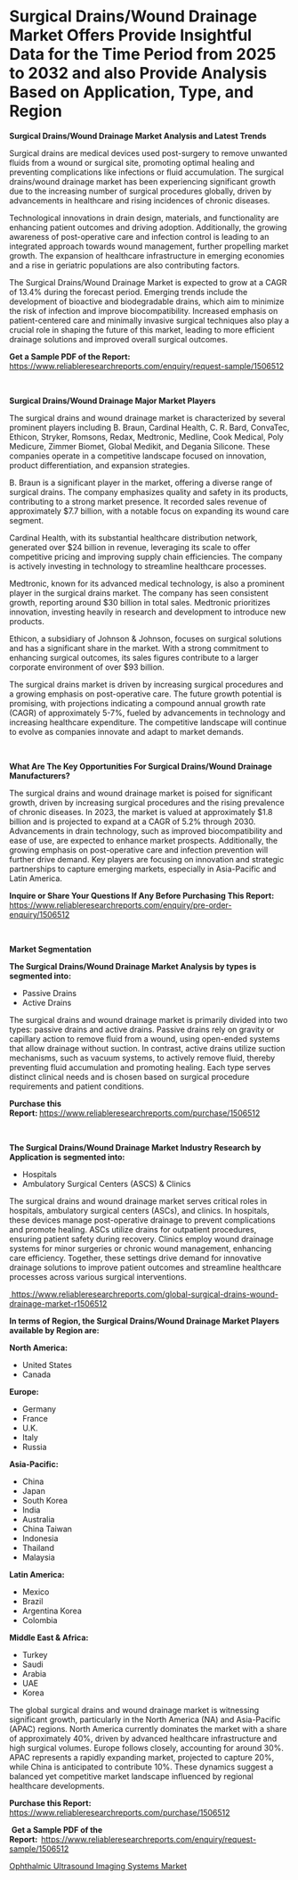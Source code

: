 <p><h1>Surgical Drains/Wound Drainage Market Offers Provide Insightful Data for the Time Period from 2025 to 2032 and also Provide Analysis Based on Application, Type, and Region</h1></p><p><strong>Surgical Drains/Wound Drainage Market Analysis and Latest Trends</strong></p>
<p><p>Surgical drains are medical devices used post-surgery to remove unwanted fluids from a wound or surgical site, promoting optimal healing and preventing complications like infections or fluid accumulation. The surgical drains/wound drainage market has been experiencing significant growth due to the increasing number of surgical procedures globally, driven by advancements in healthcare and rising incidences of chronic diseases. </p><p>Technological innovations in drain design, materials, and functionality are enhancing patient outcomes and driving adoption. Additionally, the growing awareness of post-operative care and infection control is leading to an integrated approach towards wound management, further propelling market growth. The expansion of healthcare infrastructure in emerging economies and a rise in geriatric populations are also contributing factors.</p><p>The Surgical Drains/Wound Drainage Market is expected to grow at a CAGR of 13.4% during the forecast period. Emerging trends include the development of bioactive and biodegradable drains, which aim to minimize the risk of infection and improve biocompatibility. Increased emphasis on patient-centered care and minimally invasive surgical techniques also play a crucial role in shaping the future of this market, leading to more efficient drainage solutions and improved overall surgical outcomes.</p></p>
<p><strong>Get a Sample PDF of the Report:&nbsp;</strong> <a href="https://www.reliableresearchreports.com/enquiry/request-sample/1506512?utm_campaign=3034&utm_medium=2&utm_source=Github&utm_content=ia&utm_term=04032025&utm_id=surgical-drainswound-drainage">https://www.reliableresearchreports.com/enquiry/request-sample/1506512</a></p>
<p>&nbsp;</p>
<p><strong>Surgical Drains/Wound Drainage Major Market Players</strong></p>
<p><p>The surgical drains and wound drainage market is characterized by several prominent players including B. Braun, Cardinal Health, C. R. Bard, ConvaTec, Ethicon, Stryker, Romsons, Redax, Medtronic, Medline, Cook Medical, Poly Medicure, Zimmer Biomet, Global Medikit, and Degania Silicone. These companies operate in a competitive landscape focused on innovation, product differentiation, and expansion strategies.</p><p>B. Braun is a significant player in the market, offering a diverse range of surgical drains. The company emphasizes quality and safety in its products, contributing to a strong market presence. It recorded sales revenue of approximately $7.7 billion, with a notable focus on expanding its wound care segment.</p><p>Cardinal Health, with its substantial healthcare distribution network, generated over $24 billion in revenue, leveraging its scale to offer competitive pricing and improving supply chain efficiencies. The company is actively investing in technology to streamline healthcare processes.</p><p>Medtronic, known for its advanced medical technology, is also a prominent player in the surgical drains market. The company has seen consistent growth, reporting around $30 billion in total sales. Medtronic prioritizes innovation, investing heavily in research and development to introduce new products.</p><p>Ethicon, a subsidiary of Johnson & Johnson, focuses on surgical solutions and has a significant share in the market. With a strong commitment to enhancing surgical outcomes, its sales figures contribute to a larger corporate environment of over $93 billion.</p><p>The surgical drains market is driven by increasing surgical procedures and a growing emphasis on post-operative care. The future growth potential is promising, with projections indicating a compound annual growth rate (CAGR) of approximately 5-7%, fueled by advancements in technology and increasing healthcare expenditure. The competitive landscape will continue to evolve as companies innovate and adapt to market demands.</p></p>
<p>&nbsp;</p>
<p><strong>What Are The Key Opportunities For Surgical Drains/Wound Drainage Manufacturers?</strong></p>
<p><p>The surgical drains and wound drainage market is poised for significant growth, driven by increasing surgical procedures and the rising prevalence of chronic diseases. In 2023, the market is valued at approximately $1.8 billion and is projected to expand at a CAGR of 5.2% through 2030. Advancements in drain technology, such as improved biocompatibility and ease of use, are expected to enhance market prospects. Additionally, the growing emphasis on post-operative care and infection prevention will further drive demand. Key players are focusing on innovation and strategic partnerships to capture emerging markets, especially in Asia-Pacific and Latin America.</p></p>
<p><strong>Inquire or Share Your Questions If Any Before Purchasing This Report:</strong> <a href="https://www.reliableresearchreports.com/enquiry/pre-order-enquiry/1506512?utm_campaign=3034&utm_medium=2&utm_source=Github&utm_content=ia&utm_term=04032025&utm_id=surgical-drainswound-drainage">https://www.reliableresearchreports.com/enquiry/pre-order-enquiry/1506512</a></p>
<p>&nbsp;</p>
<p><strong>Market Segmentation</strong></p>
<p><strong>The Surgical Drains/Wound Drainage Market Analysis by types is segmented into:</strong></p>
<p><ul><li>Passive Drains</li><li>Active Drains</li></ul></p>
<p><p>The surgical drains and wound drainage market is primarily divided into two types: passive drains and active drains. Passive drains rely on gravity or capillary action to remove fluid from a wound, using open-ended systems that allow drainage without suction. In contrast, active drains utilize suction mechanisms, such as vacuum systems, to actively remove fluid, thereby preventing fluid accumulation and promoting healing. Each type serves distinct clinical needs and is chosen based on surgical procedure requirements and patient conditions.</p></p>
<p><strong>Purchase this Report:&nbsp;</strong><a href="https://www.reliableresearchreports.com/purchase/1506512?utm_campaign=3034&utm_medium=2&utm_source=Github&utm_content=ia&utm_term=04032025&utm_id=surgical-drainswound-drainage">https://www.reliableresearchreports.com/purchase/1506512</a></p>
<p>&nbsp;</p>
<p><strong>The Surgical Drains/Wound Drainage Market Industry Research by Application is segmented into:</strong></p>
<p><ul><li>Hospitals</li><li>Ambulatory Surgical Centers (ASCS) & Clinics</li></ul></p>
<p><p>The surgical drains and wound drainage market serves critical roles in hospitals, ambulatory surgical centers (ASCs), and clinics. In hospitals, these devices manage post-operative drainage to prevent complications and promote healing. ASCs utilize drains for outpatient procedures, ensuring patient safety during recovery. Clinics employ wound drainage systems for minor surgeries or chronic wound management, enhancing care efficiency. Together, these settings drive demand for innovative drainage solutions to improve patient outcomes and streamline healthcare processes across various surgical interventions.</p></p>
<p><a href="https://www.reliableresearchreports.com/global-surgical-drains-wound-drainage-market-r1506512?utm_campaign=3034&utm_medium=2&utm_source=Github&utm_content=ia&utm_term=04032025&utm_id=surgical-drainswound-drainage">&nbsp;https://www.reliableresearchreports.com/global-surgical-drains-wound-drainage-market-r1506512</a></p>
<p><strong>In terms of Region, the Surgical Drains/Wound Drainage Market Players available by Region are:</strong></p>
<p>
    <p> <strong> North America: </strong>
        <ul>
            <li>United States</li>
            <li>Canada</li>
        </ul>
        </p> 
    <p> <strong> Europe: </strong>
        <ul>
            <li>Germany</li>
            <li>France</li>
            <li>U.K.</li>
            <li>Italy</li>
            <li>Russia</li>
        </ul>
        </p> 
    <p> <strong> Asia-Pacific: </strong>
        <ul>
            <li>China</li>
            <li>Japan</li>
            <li>South Korea</li>
            <li>India</li>
            <li>Australia</li>
            <li>China Taiwan</li>
            <li>Indonesia</li>
            <li>Thailand</li>
            <li>Malaysia</li>
        </ul>
        </p> 
    <p> <strong> Latin America: </strong>
        <ul>
            <li>Mexico</li>
            <li>Brazil</li>
            <li>Argentina Korea</li>
            <li>Colombia</li>
        </ul>
        </p> 
    <p> <strong> Middle East & Africa: </strong>
        <ul>
            <li>Turkey</li>
            <li>Saudi</li>
            <li>Arabia</li>
            <li>UAE</li>
            <li>Korea</li>
        </ul>
    </p>
    </p>
<p><p>The global surgical drains and wound drainage market is witnessing significant growth, particularly in the North America (NA) and Asia-Pacific (APAC) regions. North America currently dominates the market with a share of approximately 40%, driven by advanced healthcare infrastructure and high surgical volumes. Europe follows closely, accounting for around 30%. APAC represents a rapidly expanding market, projected to capture 20%, while China is anticipated to contribute 10%. These dynamics suggest a balanced yet competitive market landscape influenced by regional healthcare developments.</p></p>
<p><strong>Purchase this Report: </strong><a href="https://www.reliableresearchreports.com/purchase/1506512?utm_campaign=3034&utm_medium=2&utm_source=Github&utm_content=ia&utm_term=04032025&utm_id=surgical-drainswound-drainage">https://www.reliableresearchreports.com/purchase/1506512</a></p>
<p>&nbsp;<strong>Get a Sample PDF of the Report:&nbsp;&nbsp;</strong><a href="https://www.reliableresearchreports.com/enquiry/request-sample/1506512?utm_campaign=3034&utm_medium=2&utm_source=Github&utm_content=ia&utm_term=04032025&utm_id=surgical-drainswound-drainage">https://www.reliableresearchreports.com/enquiry/request-sample/1506512</a></p>
<p><strong></strong></p>
<p><p><a href="https://github.com/kaddahblejc/Market-Research-Report-List-1/blob/main/ophthalmic-ultrasound-imaging-systems-market.md?utm_campaign=3034&utm_medium=2&utm_source=Github&utm_content=ia&utm_term=04032025&utm_id=surgical-drainswound-drainage">Ophthalmic Ultrasound Imaging Systems Market</a></p></p>